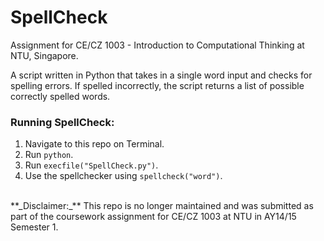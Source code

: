 # SpellCheck
Assignment for CE/CZ 1003 - Introduction to Computational Thinking at NTU, Singapore.

A script written in Python that takes in a single word input and checks for spelling errors. If spelled incorrectly, the script returns a list of possible correctly spelled words.

### Running **SpellCheck**:

1. Navigate to this repo on Terminal.
2. Run `python`.
3. Run `execfile("SpellCheck.py")`.
4. Use the spellchecker using `spellcheck("word")`.

<br>
**_Disclaimer:_** This repo is no longer maintained and was submitted as part of the coursework assignment for CE/CZ 1003 at NTU in AY14/15 Semester 1.
